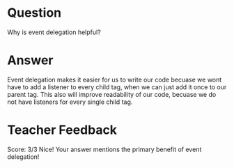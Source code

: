 # Question

Why is event delegation helpful?

# Answer

Event delegation makes it easier for us to write our code becuase we wont have to add a listener to every child tag, when we can just add it once to our parent tag. This also will improve readability of our code, becuase we do not have listeners for every single child tag.

# Teacher Feedback

Score: 3/3
Nice!
Your answer mentions the primary benefit of event delegation!